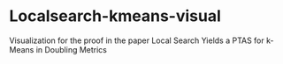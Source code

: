 # Localsearch-kmeans-visual
Visualization for the proof in the paper Local Search Yields a PTAS for k-Means in Doubling Metrics
